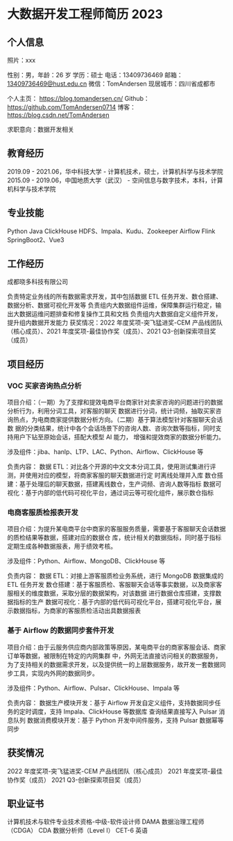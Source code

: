 # 大数据开发工程师简历 2023


## 个人信息

照片：xxx

性别：男，年龄：26 岁
学历：硕士
电话：13409736469
邮箱： 13409736469@hust.edu.cn
微信：TomAndersen
现居城市：四川省成都市


个人主页： https://blog.tomandersen.cn/
Github： https://github.com/TomAndersen0714
博客： https://blog.csdn.net/TomAndersen


求职意向：数据开发相关

## 教育经历

2019.09 - 2021.06，华中科技大学 - 计算机技术，硕士，计算机科学与技术学院
2015.09 - 2019.06，中国地质大学（武汉） - 空间信息与数字技术，本科，计算机科学与技术学院

## 专业技能

Python
Java
ClickHouse
HDFS、Impala、Kudu、Zookeeper
Airflow
Flink
SpringBoot2、Vue3


## 工作经历

成都晓多科技有限公司

负责特定业务线的所有数据需求开发，其中包括数据 ETL 任务开发、数仓搭建、数据分析、数据可视化开发等
负责组内大数据组件运维，保障集群运行稳定，输出大数据运维问题排查和修复操作工具和文档
负责组内大数据自定义组件开发，提升组内数据开发能力
获奖情况：2022 年度奖项-突飞猛进奖-CEM 产品线团队（核心成员）、2021 年度奖项-最佳协作奖（成员）、2021 Q3-创新探索项目奖（成员）

## 项目经历


### VOC 买家咨询热点分析

项目介绍：（一期）为了支撑和提效电商平台商家针对卖家咨询的问题进行的数据分析行为，利用分词工具，对客服的聊天
数据进行分词，统计词频，抽取买家咨询热点，为电商商家提供数据分析方向。（二期）基于算法模型针对客服聊天会话数
据的分类结果，统计中各个会话场景下的咨询人数、咨询次数等指标，同时支持用户下钻至原始会话，搭配大模型 AI 能力，
增强和提效商家的数据分析能力。

涉及组件：jiba、hanlp、LTP、LAC、Python、Airflow、ClickHouse 等

负责内容：
数据 ETL：对比各个开源的中文文本分词工具，使用测试集进行评测，并使用对应的模型，将商家客服的聊天数据进行定
时离线处理并入库
数仓搭建：基于处理后的聊天数据，搭建离线数仓，生产词频、咨询人数等指标
数据可视化：基于内部的低代码可视化平台，通过词云等可视化组件，展示数仓指标


### 电商客服质检报表开发

项目介绍：为提升某电商平台中商家的客服服务质量，需要基于客服聊天会话数据的质检结果等数据，搭建对应的数据仓
库，统计相关的数据指标，同时基于指标定期生成各种数据报表，用于绩效考核。

涉及组件：Python、Airflow、MongoDB、ClickHouse 等

负责内容：
数据 ETL：对接上游客服质检业务系统，进行 MongoDB 数据集成的 ETL 任务开发
数仓搭建：基于客服质检、客服聊天会话等事实数据，以及商家客服相关的维度数据，采取分层的数据架构，对该数据
进行数据仓库搭建，支撑数据指标的生产
数据可视化：基于内部的低代码可视化平台，搭建可视化平台，展示数据指标，为商家的客服质检活动出具数据报表

### 基于 Airflow 的数据同步套件开发

项目介绍：由于云服务供应商内部政策等原因，某电商平台的商家客服会话、商家订单等数据，被限制在特定的内网集群
中，外网无法直接访问相关的数据服务，为了支持相关的数据需求开发，以及提供统一的上层数据服务，故开发一套数据同
步工具，实现内外网的数据同步。

涉及组件：Python、Airflow、Pulsar、ClickHouse、Impala 等

负责内容：
数据生产模块开发：基于 Airflow 开发自定义组件，支持数据同步任务的定时调度，支持 Impala、ClickHouse 等数据库
查询结果直接写入 Pulsar 消息队列
数据消费模块开发：基于 Python 开发中间件服务，支持 Pulsar 数据幂等同步

## 获奖情况

2022 年度奖项-突飞猛进奖-CEM 产品线团队（核心成员）
2021 年度奖项-最佳协作奖（成员）
2021 Q3-创新探索项目奖（成员）

## 职业证书

计算机技术与软件专业技术资格-中级-软件设计师
DAMA 数据治理工程师（CDGA）
CDA 数据分析师（Level I）
CET-6 英语